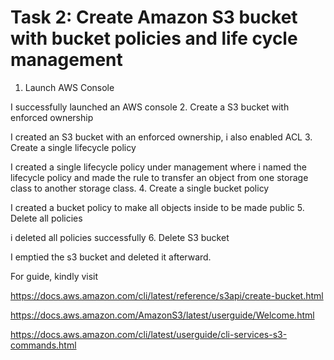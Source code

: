 # Task 2: Create Amazon S3 bucket with bucket policies and life cycle management

1. Launch AWS Console

I successfully launched an AWS console
2. Create a S3 bucket with enforced ownership

I created an S3 bucket with an enforced ownership, i also enabled ACL
3. Create a single lifecycle policy

I created a single lifecycle policy under management where i named the lifecycle policy and made the rule to transfer an object from one storage class to another storage class.
4. Create a single bucket policy

I created a bucket policy to make all objects inside to be made public
5. Delete all policies

i deleted all policies successfully
6. Delete S3 bucket

I emptied the s3 bucket and deleted it afterward. 



For guide, kindly visit

https://docs.aws.amazon.com/cli/latest/reference/s3api/create-bucket.html

https://docs.aws.amazon.com/AmazonS3/latest/userguide/Welcome.html

https://docs.aws.amazon.com/cli/latest/userguide/cli-services-s3-commands.html
